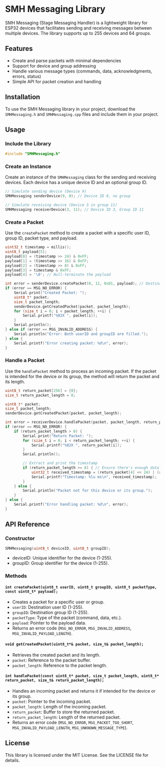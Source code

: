 # SMH Messaging Library

SMH Messaging (Stage Messaging Handler) is a lightweight library for ESP32 devices that facilitates sending and receiving messages between multiple devices. The library supports up to 255 devices and 64 groups.

## Features

- Create and parse packets with minimal dependencies
- Support for device and group addressing
- Handle various message types (commands, data, acknowledgments, errors, status)
- Simple API for packet creation and handling

## Installation

To use the SMH Messaging library in your project, download the `SMHMessaging.h` and `SMHMessaging.cpp` files and include them in your project.

## Usage

### Include the Library

```cpp
#include "SMHMessaging.h"
```

### Create an Instance

Create an instance of the `SMHMessaging` class for the sending and receiving devices. Each device has a unique device ID and an optional group ID.

```cpp
// Simulate sending device (Device 9)
SMHMessaging senderDevice(9, 0); // Device ID 9, no group

// Simulate receiving device (Device 3 in group 11)
SMHMessaging receiverDevice(3, 11); // Device ID 3, Group ID 11
```

### Create a Packet

Use the `createPacket` method to create a packet with a specific user ID, group ID, packet type, and payload.

```cpp
uint32_t timestamp = millis();
uint8_t payload[5];
payload[0] = (timestamp >> 24) & 0xFF;
payload[1] = (timestamp >> 16) & 0xFF;
payload[2] = (timestamp >> 8) & 0xFF;
payload[3] = timestamp & 0xFF;
payload[4] = '\0'; // Null-terminate the payload

int error = senderDevice.createPacket(0, 11, 0x01, payload); // Destination is Group 11
if (error == MSG_NO_ERROR) {
    Serial.print("Created Packet: ");
    uint8_t* packet;
    size_t packet_length;
    senderDevice.getCreatedPacket(packet, packet_length);
    for (size_t i = 0; i < packet_length; ++i) {
        Serial.printf("%02X ", packet[i]);
    }
    Serial.println();
} else if (error == MSG_INVALID_ADDRESS) {
    Serial.println("Error: Both userID and groupID are filled.");
} else {
    Serial.printf("Error creating packet: %d\n", error);
}
```

### Handle a Packet

Use the `handlePacket` method to process an incoming packet. If the packet is intended for the device or its group, the method will return the packet and its length.

```cpp
uint8_t return_packet[256] = {0};
size_t return_packet_length = 0;

uint8_t* packet;
size_t packet_length;
senderDevice.getCreatedPacket(packet, packet_length);

int error = receiverDevice.handlePacket(packet, packet_length, return_packet, return_packet_length);
if (error == MSG_NO_ERROR) {
    if (return_packet_length > 0) {
        Serial.print("Return Packet: ");
        for (size_t i = 0; i < return_packet_length; ++i) {
            Serial.printf("%02X ", return_packet[i]);
        }
        Serial.println();

        // Extract and print the timestamp
        if (return_packet_length >= 8) { // Ensure there's enough data to extract the timestamp
            uint32_t received_timestamp = (return_packet[4] << 24) | (return_packet[5] << 16) | (return_packet[6] << 8) | return_packet[7];
            Serial.printf("Timestamp: %lu ms\n", received_timestamp);
        }
    } else {
        Serial.println("Packet not for this device or its group.");
    }
} else {
    Serial.printf("Error handling packet: %d\n", error);
}
```
## API Reference

### Constructor

```cpp
SMHMessaging(uint8_t deviceID, uint8_t groupID);
```
- deviceID: Unique identifier for the device (1-255).
- groupID: Group identifier for the device (1-255).

### Methods

#### `int createPacket(uint8_t userID, uint8_t groupID, uint8_t packetType, const uint8_t* payload);`
- Creates a packet for a specific user or group.
- `userID`: Destination user ID (1-255).
- `groupID`: Destination group ID (1-255).
- `packetType`: Type of the packet (command, data, etc.).
- `payload`: Pointer to the payload data.
- Returns an error code (`MSG_NO_ERROR`, `MSG_INVALID_ADDRESS`, `MSG_INVALID_PAYLOAD_LENGTH`).

#### `void getCreatedPacket(uint8_t*& packet, size_t& packet_length);`
- Retrieves the created packet and its length.
- `packet`: Reference to the packet buffer.
- `packet_length`: Reference to the packet length.

#### `int handlePacket(const uint8_t* packet, size_t packet_length, uint8_t* return_packet, size_t& return_packet_length);`
- Handles an incoming packet and returns it if intended for the device or its group.
- `packet`: Pointer to the incoming packet.
- `packet_length`: Length of the incoming packet.
- `return_packet`: Buffer to store the returned packet.
- `return_packet_length`: Length of the returned packet.
- Returns an error code (`MSG_NO_ERROR`, `MSG_PACKET_TOO_SHORT`, `MSG_INVALID_PAYLOAD_LENGTH`, `MSG_UNKNOWN_MESSAGE_TYPE`).

## License

This library is licensed under the MIT License. See the LICENSE file for details.
